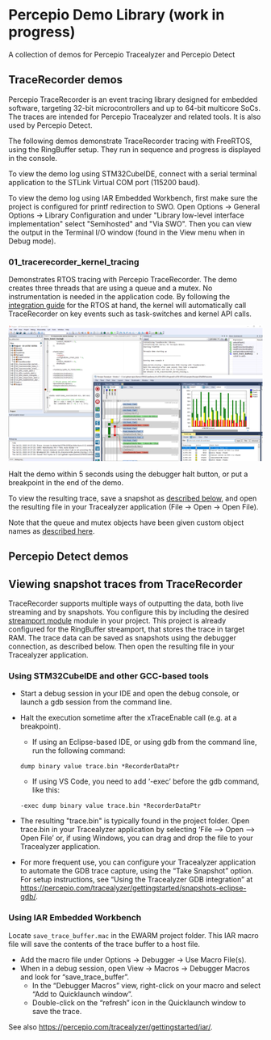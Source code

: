 # Percepio Demo Library (work in progress)
A collection of demos for Percepio Tracealyzer and Percepio Detect

## TraceRecorder demos
Percepio TraceRecorder is an event tracing library designed for embedded software, targeting 32-bit microcontrollers and up to 64-bit multicore SoCs. The traces are intended for Percepio Tracealyzer and related tools. It is also used by Percepio Detect.

The following demos demonstrate TraceRecorder tracing with FreeRTOS, using the RingBuffer setup. They run in sequence and progress is displayed in the console. 

To view the demo log using STM32CubeIDE, connect with a serial terminal application to the STLink Virtual COM port (115200 baud).

To view the demo log using IAR Embedded Workbench, first make sure the project is configured for printf redirection to SWO. Open Options -> General Options -> Library Configuration and under "Library low-level interface implementation" select "Semihosted" and "Via SWO". Then you can view the output in the Terminal I/O window (found in the View menu when in Debug mode).

### 01_tracerecorder_kernel_tracing
Demonstrates RTOS tracing with Percepio TraceRecorder. The demo creates three threads that are using a queue and a mutex. No instrumentation is needed in the application code. By following the [integration guide](https://percepio.com/getstarted/latest/html/) for the RTOS at hand, the kernel will automatically call TraceRecorder on key events such as task-switches and kernel API calls.

![Screenshot from demo 01](Screenshots/01.png)

Halt the demo within 5 seconds using the debugger halt button, or put a breakpoint in the end of the demo. 

To view the resulting trace, save a snapshot as [described below](#viewing-snapshot-traces-from-tracerecorder), and open the resulting file in your Tracealyzer application (File -> Open -> Open File). 

Note that the queue and mutex objects have been given custom object names as [described here](https://percepio.com/naming-your-kernel-objects/). 

## Percepio Detect demos

## Viewing snapshot traces from TraceRecorder
TraceRecorder supports multiple ways of outputting the data, both live streaming and by snapshots. You configure this by including the desired [streamport module](https://github.com/percepio/TraceRecorderSource/tree/main/streamports) module in your project. This project is already configured for the RingBuffer streamport, that stores the trace in target RAM. The trace data can be saved as snapshots using the debugger connection, as described below. Then open the resulting file in your Tracealyzer application.

### Using STM32CubeIDE and other GCC-based tools
* Start a debug session in your IDE and open the debug console, or launch a gdb session from the command line.
* Halt the execution sometime after the xTraceEnable call (e.g. at a breakpoint).
  - If using an Eclipse-based IDE, or using gdb from the command line, run the following command:
  ```
  dump binary value trace.bin *RecorderDataPtr
  ```
  - If using VS Code, you need to add ‘-exec’ before the gdb command, like this:
  ```
  -exec dump binary value trace.bin *RecorderDataPtr
  ```
* The resulting "trace.bin" is typically found in the project folder. Open trace.bin in your Tracealyzer application by selecting ‘File –> Open –> Open File’ or, if using Windows, you can drag and drop the file to your Tracealyzer application.

* For more frequent use, you can configure your Tracealyzer application to automate the GDB trace capture, using the “Take Snapshot” option. For setup instructions, see “Using the Tracealyzer GDB integration” at https://percepio.com/tracealyzer/gettingstarted/snapshots-eclipse-gdb/.

### Using IAR Embedded Workbench
Locate `save_trace_buffer.mac` in the EWARM project folder. This IAR macro file will save the contents of the trace buffer to a host file.

* Add the macro file under Options -> Debugger -> Use Macro File(s).
* When in a debug session, open View -> Macros -> Debugger Macros and look for “save_trace_buffer”.
  - In the “Debugger Macros” view, right-click on your macro and select “Add to Quicklaunch window”. 
  - Double-click on the “refresh” icon in the Quicklaunch window to save the trace.

See also https://percepio.com/tracealyzer/gettingstarted/iar/.
